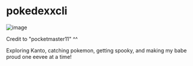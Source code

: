# pokedexxcli

![image](https://github.com/user-attachments/assets/5f6cffae-419a-404e-8135-c454843a0033)

Credit to "pocketmaster11" ^^

Exploring Kanto, catching pokemon, getting spooky, and making my babe proud one eevee at a time!
